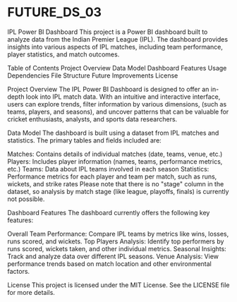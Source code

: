 # FUTURE_DS_03
IPL Power BI Dashboard
This project is a Power BI dashboard built to analyze data from the Indian Premier League (IPL).
The dashboard provides insights into various aspects of IPL matches, including team performance, player statistics, and match outcomes.

Table of Contents
Project Overview
Data Model
Dashboard Features
Usage
Dependencies
File Structure
Future Improvements
License

Project Overview
The IPL Power BI Dashboard is designed to offer an in-depth look into IPL match data.
With an intuitive and interactive interface, users can explore trends, filter information by various dimensions,
(such as teams, players, and seasons), and uncover patterns that can be valuable for cricket enthusiasts, analysts, and sports data researchers.

Data Model
The dashboard is built using a dataset from IPL matches and statistics. The primary tables and fields included are:

Matches: Contains details of individual matches (date, teams, venue, etc.)
Players: Includes player information (names, teams, performance metrics, etc.)
Teams: Data about IPL teams involved in each season
Statistics: Performance metrics for each player and team per match, such as runs, wickets, and strike rates
Please note that there is no "stage" column in the dataset, so analysis by match stage (like league, playoffs, finals) is currently not possible.

Dashboard Features
The dashboard currently offers the following key features:

Overall Team Performance: Compare IPL teams by metrics like wins, losses, runs scored, and wickets.
Top Players Analysis: Identify top performers by runs scored, wickets taken, and other individual metrics.
Seasonal Insights: Track and analyze data over different IPL seasons.
Venue Analysis: View performance trends based on match location and other environmental factors.

License
This project is licensed under the MIT License. See the LICENSE file for more details.
